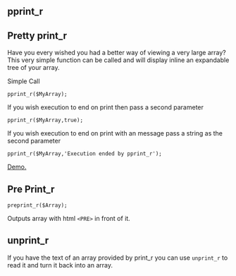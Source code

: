 pprint_r
--------

Pretty print_r
--------------

Have you every wished you had a better way of viewing a very large array?  
This very simple function can be called and will display inline an expandable tree of your array.

Simple Call

    pprint_r($MyArray);

If you wish execution to end on print then pass a second parameter

    pprint_r($MyArray,true);

If you wish execution to end on print with an message pass a string as the second parameter

    pprint_r($MyArray,'Execution ended by pprint_r');

[Demo.](http://tobya.github.io/pprint_r)

Pre Print_r
-------

    preprint_r($Array);

Outputs array with html `<PRE>` in front of it.

unprint_r
--------

If you have the text of an array provided by print_r you can use `unprint_r` to read it and turn it back into an array.


